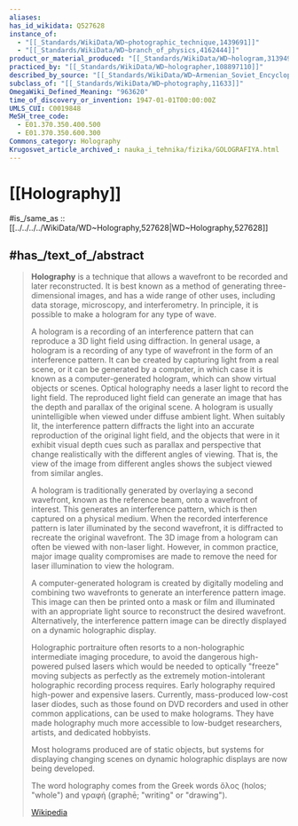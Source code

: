 ```yaml
---
aliases:
has_id_wikidata: Q527628
instance_of:
  - "[[_Standards/WikiData/WD~photographic_technique,1439691]]"
  - "[[_Standards/WikiData/WD~branch_of_physics,4162444]]"
product_or_material_produced: "[[_Standards/WikiData/WD~hologram,3139490]]"
practiced_by: "[[_Standards/WikiData/WD~holographer,108897110]]"
described_by_source: "[[_Standards/WikiData/WD~Armenian_Soviet_Encyclopedia,_vol._6,124737633]]"
subclass_of: "[[_Standards/WikiData/WD~photography,11633]]"
OmegaWiki_Defined_Meaning: "963620"
time_of_discovery_or_invention: 1947-01-01T00:00:00Z
UMLS_CUI: C0019848
MeSH_tree_code:
  - E01.370.350.400.500
  - E01.370.350.600.300
Commons_category: Holography
Krugosvet_article_archived_: nauka_i_tehnika/fizika/GOLOGRAFIYA.html
---
```

# [[Holography]] 

#is_/same_as :: [[../../../../WikiData/WD~Holography,527628|WD~Holography,527628]] 

## #has_/text_of_/abstract 

> **Holography** is a technique that allows a wavefront to be recorded and later reconstructed. 
> It is best known as a method of generating three-dimensional images, 
> and has a wide range of other uses, including data storage, microscopy, and interferometry. In principle, it is possible to make a hologram for any type of wave.
>
> A hologram is a recording of an interference pattern that can reproduce a 3D light field using diffraction. In general usage, a hologram is a recording of any type of wavefront in the form of an interference pattern. It can be created by capturing light from a real scene, or it can be generated by a computer, in which case it is known as a computer-generated hologram, which can show virtual objects or scenes. Optical holography needs a laser light to record the light field. The reproduced light field can generate an image that has the depth and parallax of the original scene. A hologram is usually unintelligible when viewed under diffuse ambient light. When suitably lit, the interference pattern diffracts the light into an accurate reproduction of the original light field, and the objects that were in it exhibit visual depth cues such as parallax and perspective that change realistically with the different angles of viewing. That is, the view of the image from different angles shows the subject viewed from similar angles.
>
> A hologram is traditionally generated by overlaying a second wavefront, known as the reference beam, onto a wavefront of interest. This generates an interference pattern, which is then captured on a physical medium. When the recorded interference pattern is later illuminated by the second wavefront, it is diffracted to recreate the original wavefront. The 3D image from a hologram can often be viewed with non-laser light. However, in common practice, major image quality compromises are made to remove the need for laser illumination to view the hologram.
>
> A computer-generated hologram is created by digitally modeling and combining two wavefronts to generate an interference pattern image. This image can then be printed onto a mask or film and illuminated with an appropriate light source to reconstruct the desired wavefront. Alternatively, the interference pattern image can be directly displayed on a dynamic holographic display.
>
> Holographic portraiture often resorts to a non-holographic intermediate imaging procedure, to avoid the dangerous high-powered pulsed lasers which would be needed to optically "freeze" moving subjects as perfectly as the extremely motion-intolerant holographic recording process requires. Early holography required high-power and expensive lasers. Currently, mass-produced low-cost laser diodes, such as those found on DVD recorders and used in other common applications, can be used to make holograms. They have made holography much more accessible to low-budget researchers, artists, and dedicated hobbyists.
>
> Most holograms produced are of static objects, but systems for displaying changing scenes on dynamic holographic displays are now being developed.
>
> The word holography comes from the Greek words ὅλος (holos; "whole") and γραφή (graphē; "writing" or "drawing").
>
> [Wikipedia](https://en.wikipedia.org/wiki/Holography) 

